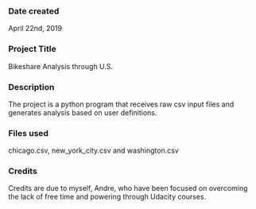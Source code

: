 ### Date created
April 22nd, 2019

### Project Title
Bikeshare Analysis through U.S.

### Description
The project is a python program that receives raw csv input files and generates analysis based on user definitions.

### Files used
chicago.csv, new_york_city.csv and washington.csv

### Credits
Credits are due to myself, Andre, who have been focused on overcoming the lack of free time and powering through Udacity courses.
